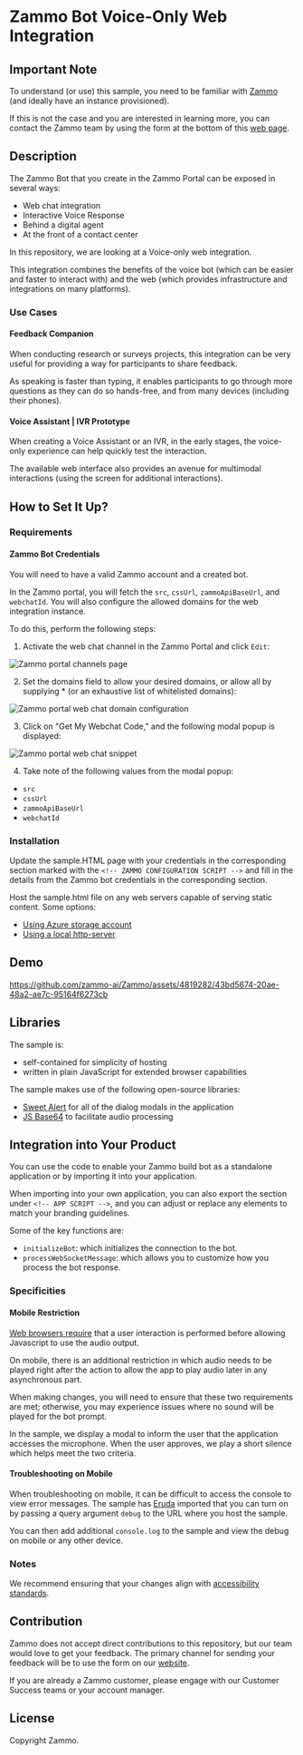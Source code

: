 # Zammo Bot Voice-Only Web Integration

## Important Note

To understand (or use) this sample, you need to be familiar with [Zammo](https://zammo.ai/) (and ideally have an instance provisioned).

If this is not the case and you are interested in learning more, you can contact the Zammo team by using the form at the bottom of this [web page](https://zammo.ai/).

## Description

The Zammo Bot that you create in the Zammo Portal can be exposed in several ways:

- Web chat integration
- Interactive Voice Response
- Behind a digital agent
- At the front of a contact center

In this repository, we are looking at a Voice-only web integration.

This integration combines the benefits of the voice bot (which can be easier and faster to interact with) and the web (which provides infrastructure and integrations on many platforms).

### Use Cases

#### Feedback Companion

When conducting research or surveys projects, this integration can be very useful for providing a way for participants to share feedback.

As speaking is faster than typing, it enables participants to go through more questions as they can do so hands-free, and from many devices (including their phones).

#### Voice Assistant | IVR Prototype

When creating a Voice Assistant or an IVR, in the early stages, the voice-only experience can help quickly test the interaction.

The available web interface also provides an avenue for multimodal interactions (using the screen for additional interactions).

## How to Set It Up?

### Requirements

#### Zammo Bot Credentials

You will need to have a valid Zammo account and a created bot.

In the Zammo portal, you will fetch the `src`, `cssUrl`, `zammoApiBaseUrl`, and `webchatId`. You will also configure the allowed domains for the web integration instance.

To do this, perform the following steps:

1. Activate the web chat channel in the Zammo Portal and click `Edit`:

![Zammo portal channels page](https://conversational-ai-faq.notion.site/image/https%3A%2F%2Fs3-us-west-2.amazonaws.com%2Fsecure.notion-static.com%2F5e2eee77-1313-4960-b710-0fe01f3176ba%2FUntitled.png?table=block&id=5356883e-4829-47f5-8f7c-b17a24263166&spaceId=5efc90cc-d9f4-40eb-911e-430937dd3b0a&width=2000&userId=&cache=v2)

2. Set the domains field to allow your desired domains, or allow all by supplying \* (or an exhaustive list of whitelisted domains):

![Zammo portal web chat domain configuration](https://conversational-ai-faq.notion.site/image/https%3A%2F%2Fs3-us-west-2.amazonaws.com%2Fsecure.notion-static.com%2F41160837-99b1-4e66-8371-f5efb9fc6e5d%2FUntitled.png?table=block&id=9a4b7d97-7da3-443b-a413-e7b55c8eb218&spaceId=5efc90cc-d9f4-40eb-911e-430937dd3b0a&width=2000&userId=&cache=v2)

3. Click on "Get My Webchat Code," and the following modal popup is displayed:

![Zammo portal web chat snippet](https://conversational-ai-faq.notion.site/image/https%3A%2F%2Fs3-us-west-2.amazonaws.com%2Fsecure.notion-static.com%2F3b6c9199-0509-4424-bb63-76cf9838446c%2FUntitled.png?table=block&id=fc4d85a9-fb27-4492-860c-24e26108babc&spaceId=5efc90cc-d9f4-40eb-911e-430937dd3b0a&width=2000&userId=&cache=v2)

4. Take note of the following values from the modal popup:

- `src`
- `cssUrl`
- `zammoApiBaseUrl`
- `webchatId`

### Installation

Update the sample.HTML page with your credentials in the corresponding section marked with the `<!-- ZAMMO CONFIGURATION SCRIPT -->` and fill in the details from the Zammo bot credentials in the corresponding section.

Host the sample.html file on any web servers capable of serving static content. Some options:

- [Using Azure storage account](https://learn.microsoft.com/en-us/azure/storage/blobs/storage-blob-static-website-how-to?tabs=azure-portal)
- [Using a local http-server](https://github.com/http-party/http-server)

## Demo

https://github.com/zammo-ai/Zammo/assets/4819282/43bd5674-20ae-48a2-ae7c-95164f6273cb

## Libraries

The sample is:

- self-contained for simplicity of hosting
- written in plain JavaScript for extended browser capabilities

The sample makes use of the following open-source libraries:

- [Sweet Alert](https://sweetalert2.github.io/) for all of the dialog modals in the application
- [JS Base64](https://github.com/dankogai/js-base64) to facilitate audio processing

## Integration into Your Product

You can use the code to enable your Zammo build bot as a standalone application or by importing it into your application.

When importing into your own application, you can also export the section under `<!-- APP SCRIPT -->`, and you can adjust or replace any elements to match your branding guidelines.

Some of the key functions are:

- `initializeBot`: which initializes the connection to the bot.
- `processWebSocketMessage`: which allows you to customize how you process the bot response.

### Specificities

#### Mobile Restriction

[Web browsers require](https://developer.chrome.com/blog/autoplay/#web-audio) that a user interaction is performed before allowing Javascript to use the audio output.

On mobile, there is an additional restriction in which audio needs to be played right after the action to allow the app to play audio later in any asynchronous part.

When making changes, you will need to ensure that these two requirements are met; otherwise, you may experience issues where no sound will be played for the bot prompt.

In the sample, we display a modal to inform the user that the application accesses the microphone. When the user approves, we play a short silence which helps meet the two criteria.

#### Troubleshooting on Mobile

When troubleshooting on mobile, it can be difficult to access the console to view error messages. The sample has [Eruda](https://github.com/liriliri/eruda) imported that you can turn on by passing a query argument `debug` to the URL where you host the sample.

You can then add additional `console.log` to the sample and view the debug on mobile or any other device.

### Notes

We recommend ensuring that your changes align with [accessibility standards](https://www.w3.org/WAI/standards-guidelines/wcag/).

## Contribution

Zammo does not accept direct contributions to this repository, but our team would love to get your feedback. The primary channel for sending your feedback will be to use the form on our [website](https://zammo.ai).

If you are already a Zammo customer, please engage with our Customer Success teams or your account manager.

## License

Copyright Zammo.
